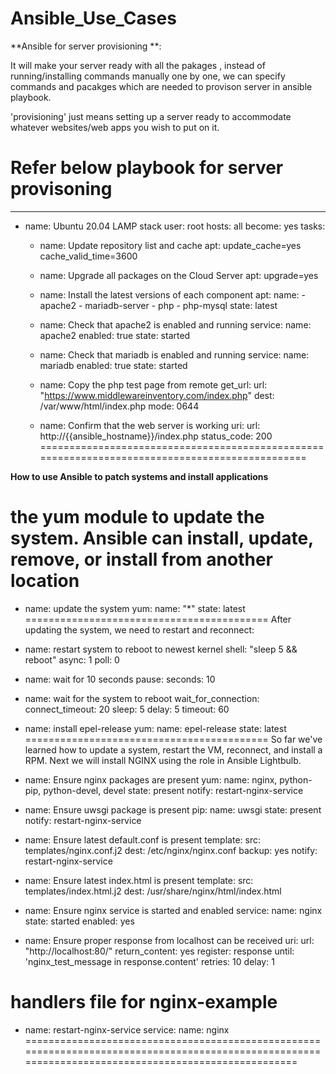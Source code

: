 # Ansible_Use_Cases

**Ansible for server provisioning **:

It will make your server ready with all the pakages , instead of running/installing commands manually one by one, we can specify commands and pacakges which are needed to provison server in ansible playbook.

'provisioning' just means setting up a server ready to accommodate whatever websites/web apps you wish to put on it.

Refer below playbook for server provisoning 
===============================================================================================
---
- name: Ubuntu 20.04 LAMP stack
  user: root
  hosts: all
  become: yes
  tasks:
    - name: Update repository list and cache
      apt: update_cache=yes cache_valid_time=3600
      
    - name: Upgrade all packages on the Cloud Server
      apt: upgrade=yes
      
    - name: Install the latest versions of each component
      apt:
        name:
          - apache2
          - mariadb-server
          - php
          - php-mysql
        state: latest

    - name: Check that apache2 is enabled and running
      service:
        name: apache2
        enabled: true
        state: started

    - name: Check that mariadb is enabled and running
      service:
        name: mariadb
        enabled: true
        state: started

    - name: Copy the php test page from remote
      get_url:
        url: "https://www.middlewareinventory.com/index.php"
        dest: /var/www/html/index.php
        mode: 0644

    - name: Confirm that the web server is working
      uri:
        url: http://{{ansible_hostname}}/index.php
        status_code: 200
===============================================================================================


**How to use Ansible to patch systems and install applications**

the yum module to update the system. Ansible can install, update, remove, or install from another location
==========================================
 - name: update the system
    yum:
      name: "*"
      state: latest
==========================================
After updating the system, we need to restart and reconnect:
 - name: restart system to reboot to newest kernel
    shell: "sleep 5 && reboot"
    async: 1
    poll: 0

  - name: wait for 10 seconds
    pause:
      seconds: 10

  - name: wait for the system to reboot
    wait_for_connection:
      connect_timeout: 20
      sleep: 5
      delay: 5
      timeout: 60

  - name: install epel-release
    yum:
      name: epel-release
      state: latest
==========================================
So far we've learned how to update a system, restart the VM, reconnect, and install a RPM. Next we will install NGINX using the role in Ansible Lightbulb.

 - name: Ensure nginx packages are present
    yum:
      name: nginx, python-pip, python-devel, devel
      state: present
    notify: restart-nginx-service

  - name: Ensure uwsgi package is present
    pip:
      name: uwsgi
      state: present
    notify: restart-nginx-service

  - name: Ensure latest default.conf is present
    template:
      src: templates/nginx.conf.j2
      dest: /etc/nginx/nginx.conf
      backup: yes
    notify: restart-nginx-service

  - name: Ensure latest index.html is present
    template:
      src: templates/index.html.j2
      dest: /usr/share/nginx/html/index.html

  - name: Ensure nginx service is started and enabled
    service:
      name: nginx
      state: started
      enabled: yes

  - name: Ensure proper response from localhost can be received
    uri:
      url: "http://localhost:80/"
      return_content: yes
    register: response
    until: 'nginx_test_message in response.content'
    retries: 10
    delay: 1
# handlers file for nginx-example
  - name: restart-nginx-service
    service:
      name: nginx
=====================================================================================================================================================
